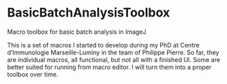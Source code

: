 # BasicBatchAnalysisToolbox
Macro toolbox for basic batch analysis in ImageJ

This is a set of macros I started to develop during my PhD at Centre d’Immunologie Marseille-Luminy in the team of Philippe Pierre. So far, they are individual macros, all functional, but not all with a finished UI. Some are better suited for running from macro editor. I will turn them into a proper toolbox over time.
